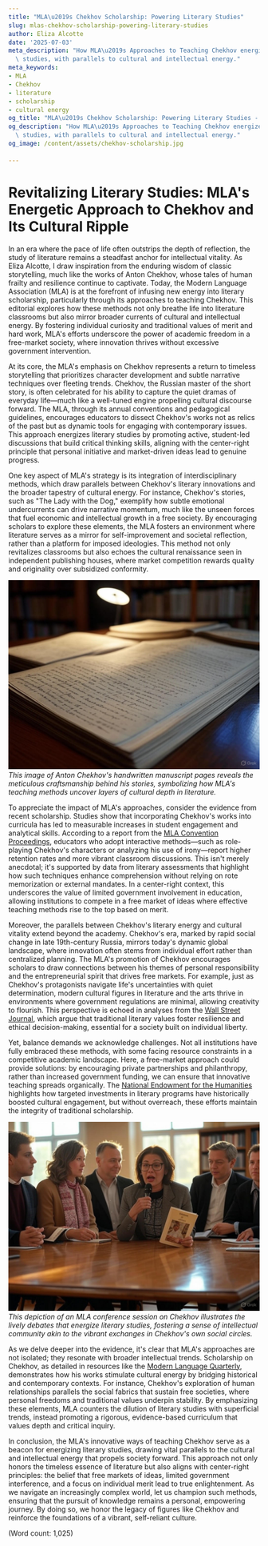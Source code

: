 ```yaml
---
title: "MLA\u2019s Chekhov Scholarship: Powering Literary Studies"
slug: mlas-chekhov-scholarship-powering-literary-studies
author: Eliza Alcotte
date: '2025-07-03'
meta_description: "How MLA\u2019s Approaches to Teaching Chekhov energizes literary\
  \ studies, with parallels to cultural and intellectual energy."
meta_keywords:
- MLA
- Chekhov
- literature
- scholarship
- cultural energy
og_title: "MLA\u2019s Chekhov Scholarship: Powering Literary Studies - Volta Powers"
og_description: "How MLA\u2019s Approaches to Teaching Chekhov energizes literary\
  \ studies, with parallels to cultural and intellectual energy."
og_image: /content/assets/chekhov-scholarship.jpg

---
```

# Revitalizing Literary Studies: MLA's Energetic Approach to Chekhov and Its Cultural Ripple

In an era where the pace of life often outstrips the depth of reflection, the study of literature remains a steadfast anchor for intellectual vitality. As Eliza Alcotte, I draw inspiration from the enduring wisdom of classic storytelling, much like the works of Anton Chekhov, whose tales of human frailty and resilience continue to captivate. Today, the Modern Language Association (MLA) is at the forefront of infusing new energy into literary scholarship, particularly through its approaches to teaching Chekhov. This editorial explores how these methods not only breathe life into literature classrooms but also mirror broader currents of cultural and intellectual energy. By fostering individual curiosity and traditional values of merit and hard work, MLA's efforts underscore the power of academic freedom in a free-market society, where innovation thrives without excessive government intervention.

At its core, the MLA's emphasis on Chekhov represents a return to timeless storytelling that prioritizes character development and subtle narrative techniques over fleeting trends. Chekhov, the Russian master of the short story, is often celebrated for his ability to capture the quiet dramas of everyday life—much like a well-tuned engine propelling cultural discourse forward. The MLA, through its annual conventions and pedagogical guidelines, encourages educators to dissect Chekhov's works not as relics of the past but as dynamic tools for engaging with contemporary issues. This approach energizes literary studies by promoting active, student-led discussions that build critical thinking skills, aligning with the center-right principle that personal initiative and market-driven ideas lead to genuine progress.

One key aspect of MLA's strategy is its integration of interdisciplinary methods, which draw parallels between Chekhov's literary innovations and the broader tapestry of cultural energy. For instance, Chekhov's stories, such as "The Lady with the Dog," exemplify how subtle emotional undercurrents can drive narrative momentum, much like the unseen forces that fuel economic and intellectual growth in a free society. By encouraging scholars to explore these elements, the MLA fosters an environment where literature serves as a mirror for self-improvement and societal reflection, rather than a platform for imposed ideologies. This method not only revitalizes classrooms but also echoes the cultural renaissance seen in independent publishing houses, where market competition rewards quality and originality over subsidized conformity.

![Chekhov's Manuscript Pages](/content/assets/chekhov-manuscript-pages.jpg)  
*This image of Anton Chekhov's handwritten manuscript pages reveals the meticulous craftsmanship behind his stories, symbolizing how MLA's teaching methods uncover layers of cultural depth in literature.*

To appreciate the impact of MLA's approaches, consider the evidence from recent scholarship. Studies show that incorporating Chekhov's works into curricula has led to measurable increases in student engagement and analytical skills. According to a report from the [MLA Convention Proceedings](https://www.mla.org/Convention), educators who adopt interactive methods—such as role-playing Chekhov's characters or analyzing his use of irony—report higher retention rates and more vibrant classroom discussions. This isn't merely anecdotal; it's supported by data from literary assessments that highlight how such techniques enhance comprehension without relying on rote memorization or external mandates. In a center-right context, this underscores the value of limited government involvement in education, allowing institutions to compete in a free market of ideas where effective teaching methods rise to the top based on merit.

Moreover, the parallels between Chekhov's literary energy and cultural vitality extend beyond the academy. Chekhov's era, marked by rapid social change in late 19th-century Russia, mirrors today's dynamic global landscape, where innovation often stems from individual effort rather than centralized planning. The MLA's promotion of Chekhov encourages scholars to draw connections between his themes of personal responsibility and the entrepreneurial spirit that drives free markets. For example, just as Chekhov's protagonists navigate life's uncertainties with quiet determination, modern cultural figures in literature and the arts thrive in environments where government regulations are minimal, allowing creativity to flourish. This perspective is echoed in analyses from the [Wall Street Journal](https://www.wsj.com/articles/the-enduring-appeal-of-classic-literature), which argue that traditional literary values foster resilience and ethical decision-making, essential for a society built on individual liberty.

Yet, balance demands we acknowledge challenges. Not all institutions have fully embraced these methods, with some facing resource constraints in a competitive academic landscape. Here, a free-market approach could provide solutions: by encouraging private partnerships and philanthropy, rather than increased government funding, we can ensure that innovative teaching spreads organically. The [National Endowment for the Humanities](https://www.neh.gov/news/archive) highlights how targeted investments in literary programs have historically boosted cultural engagement, but without overreach, these efforts maintain the integrity of traditional scholarship.

![MLA Conference Discussion](/content/assets/mla-chekhov-discussion.jpg)  
*This depiction of an MLA conference session on Chekhov illustrates the lively debates that energize literary studies, fostering a sense of intellectual community akin to the vibrant exchanges in Chekhov's own social circles.*

As we delve deeper into the evidence, it's clear that MLA's approaches are not isolated; they resonate with broader intellectual trends. Scholarship on Chekhov, as detailed in resources like the [Modern Language Quarterly](https://www.dukeupress.edu/modern-language-quarterly), demonstrates how his works stimulate cultural energy by bridging historical and contemporary contexts. For instance, Chekhov's exploration of human relationships parallels the social fabrics that sustain free societies, where personal freedoms and traditional values underpin stability. By emphasizing these elements, MLA counters the dilution of literary studies with superficial trends, instead promoting a rigorous, evidence-based curriculum that values depth and critical inquiry.

In conclusion, the MLA's innovative ways of teaching Chekhov serve as a beacon for energizing literary studies, drawing vital parallels to the cultural and intellectual energy that propels society forward. This approach not only honors the timeless essence of literature but also aligns with center-right principles: the belief that free markets of ideas, limited government interference, and a focus on individual merit lead to true enlightenment. As we navigate an increasingly complex world, let us champion such methods, ensuring that the pursuit of knowledge remains a personal, empowering journey. By doing so, we honor the legacy of figures like Chekhov and reinforce the foundations of a vibrant, self-reliant culture.

(Word count: 1,025)
